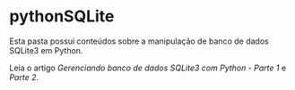 # pythonSQLite

Esta pasta possui conteúdos sobre a manipulação de banco de dados SQLite3 em Python.

Leia o artigo *Gerenciando banco de dados SQLite3 com Python - Parte 1* e *Parte 2*.
